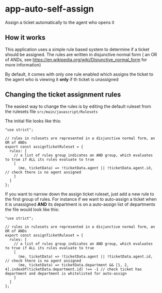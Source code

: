 # app-auto-self-assign

Assign a ticket automatically to the agent who opens it

## How it works
    
This application uses a simple rule based system to determine if a ticket should be assigned. The rules are written
in disjunctive normal form  ( an OR of ANDs, see https://en.wikipedia.org/wiki/Disjunctive_normal_form for more information)

By default, it comes with only one rule enabled which assigns the ticket to the agent who is viewing it **only** if th ticket is unassigned

## Changing the ticket assignment rules

The easiest way to change the rules is by editing the default ruleset from the rulesets file `src/main/javascript/Rulesets`

The initial file looks like this:

    "use strict";
    
    // rules in rulesets are represented in a disjunctive normal form, an OR of ANDs
    export const assignTicketRuleset = {
      rules: [
        // a list of rules group indicates an AND group, which evaluates to true if ALL its rules evaluate to true
        [
          (me, ticketData) => !ticketData.agent || !ticketData.agent.id, // check there is no agent assigned
        ]
      ]
    };
    
If you want to narrow down the assign ticket ruleset, just add a new rule to the first group of rules. For instance if we want to 
auto-assign a ticket when it is unassigned **AND** its department is on a auto-assign list of departments the file would look like this:
   

    "use strict";
    
    // rules in rulesets are represented in a disjunctive normal form, an OR of ANDs
    export const assignTicketRuleset = {
      rules: [
        // a list of rules group indicates an AND group, which evaluates to true if ALL its rules evaluate to true
        [
          (me, ticketData) => !ticketData.agent || !ticketData.agent.id, // check there is no agent assigned
          (me, ticketData) => ticketData.department && [1, 2, 4].indexOf(ticketData.department.id) !== -1 // check ticket has department and department is whitelisted for auto-assign 
        ]
      ]
    };

   